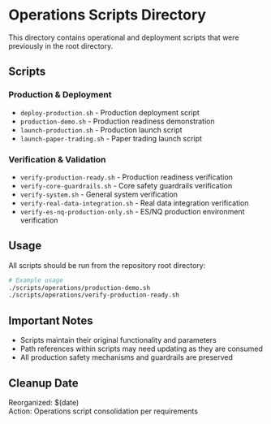 # Operations Scripts Directory  

This directory contains operational and deployment scripts that were previously in the root directory.

## Scripts

### Production & Deployment
- `deploy-production.sh` - Production deployment script
- `production-demo.sh` - Production readiness demonstration
- `launch-production.sh` - Production launch script  
- `launch-paper-trading.sh` - Paper trading launch script

### Verification & Validation
- `verify-production-ready.sh` - Production readiness verification
- `verify-core-guardrails.sh` - Core safety guardrails verification  
- `verify-system.sh` - General system verification
- `verify-real-data-integration.sh` - Real data integration verification
- `verify-es-nq-production-only.sh` - ES/NQ production environment verification

## Usage

All scripts should be run from the repository root directory:

```bash
# Example usage
./scripts/operations/production-demo.sh
./scripts/operations/verify-production-ready.sh
```

## Important Notes

- Scripts maintain their original functionality and parameters
- Path references within scripts may need updating as they are consumed
- All production safety mechanisms and guardrails are preserved

## Cleanup Date

Reorganized: $(date)  
Action: Operations script consolidation per requirements